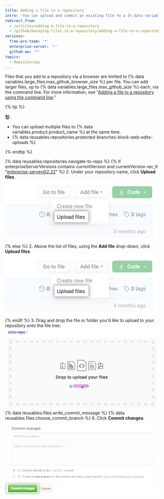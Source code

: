 ```yaml
---
title: Adding a file to a repository
intro: 'You can upload and commit an existing file to a {% data variables.product.product_name %} repository. Drag and drop a file to any directory in the file tree, or upload files from the repository''s main page.'
redirect_from:
  - /articles/adding-a-file-to-a-repository
  - /github/managing-files-in-a-repository/adding-a-file-to-a-repository
versions:
  free-pro-team: '*'
  enterprise-server: '*'
  github-ae: '*'
topics:
  - Repositories
---
```


Files that you add to a repository via a browser are limited to {% data variables.large_files.max_github_browser_size %} per file. You can add larger files, up to {% data variables.large_files.max_github_size %} each, via the command line. For more information, see "[Adding a file to a repository using the command line](/articles/adding-a-file-to-a-repository-using-the-command-line)."

{% tip %}

**팁:**
- You can upload multiple files to {% data variables.product.product_name %} at the same time.
- {% data reusables.repositories.protected-branches-block-web-edits-uploads %}

{% endtip %}

{% data reusables.repositories.navigate-to-repo %}
{% if enterpriseServerVersions contains currentVersion and currentVersion ver_lt "enterprise-server@2.22" %}
2. Under your repository name, click **Upload files**. ![Upload files button](/assets/images/help/repository/upload-files-button.png)
{% else %}
2. Above the list of files, using the **Add file** drop-down, click **Upload files**. !["Upload files" in the "Add file" dropdown](/assets/images/help/repository/upload-files-button.png)
{% endif %}
3. Drag and drop the file or folder you'd like to upload to your repository onto the file tree. ![Drag and drop area](/assets/images/help/repository/upload-files-drag-and-drop.png)
{% data reusables.files.write_commit_message %}
{% data reusables.files.choose_commit_branch %}
6. Click **Commit changes**. ![Commit changes button](/assets/images/help/repository/commit-changes-button.png)
